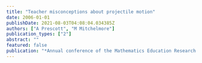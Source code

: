 ```yaml
---
title: "Teacher misconceptions about projectile motion"
date: 2006-01-01
publishDate: 2021-08-03T04:08:04.034385Z
authors: ["A Prescott", "M Mitchelmore"]
publication_types: ["2"]
abstract: ""
featured: false
publication: "*Annual conference of the Mathematics Education Research Group of Australasia …*"
---
```



